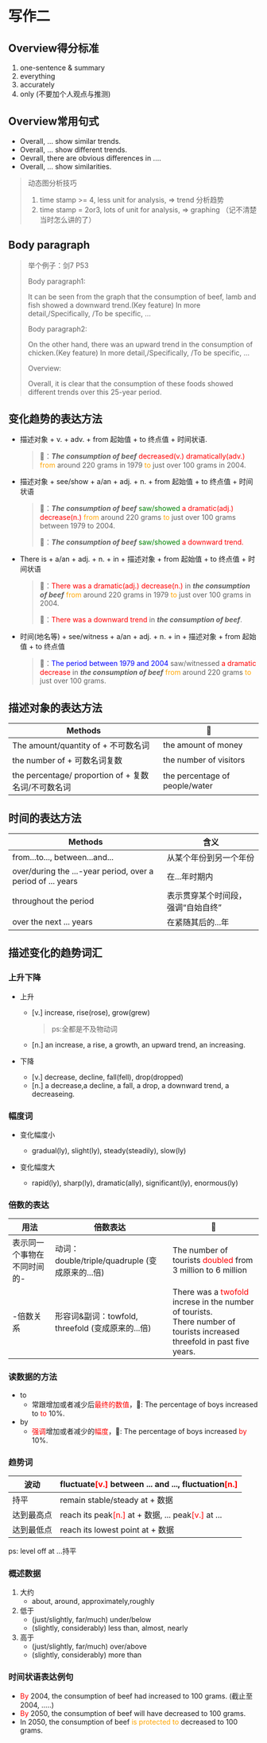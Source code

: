 # 写作二



## Overview得分标准

1. one-sentence & summary
2. everything
3. accurately
4. only (不要加个人观点与推测)

## Overview常用句式

- Overall, ... show similar trends.
- Overall, ... show different trends.
- Oevrall, there are obvious differences in ....
- Overall, ... show similarities.



> 动态图分析技巧
>
> 1. time stamp >= 4, less unit for analysis, => trend 分析趋势
> 2. time stamp = 2or3, lots of unit for analysis, => graphing （记不清楚当时怎么讲的了）



## Body paragraph

> 举个例子：剑7 P53
>
> Body paragraph1: 
>
> It can be seen from the graph that the consumption of beef, lamb and fish showed a downward trend.(Key feature) In more detail,/Specifically, /To be specific, ...
>
> Body paragraph2:
>
> On the other hand, there was an upward trend in the consumption of chicken.(Key feature) In more detail,/Specifically, /To be specific, ...
>
> Overview:
>
> Overall, it is clear that the consumption of these foods showed different trends over this 25-year period.



## 变化趋势的表达方法

- 描述对象 + v. + adv. + from 起始值 + to 终点值 + 时间状语.

  > 🌰：***The consumption of beef*** <font color=red>decreased(v.) dramatically(adv.)</font> <font color=orange>from</font> around 220 grams in 1979 <font color=orange>to</font> just over 100 grams in 2004.

- 描述对象 + see/show + a/an + adj. + n. + from 起始值 + to 终点值 + 时间状语

  > 🌰：***The consumption of beef*** <font color=green>saw/showed</font> <font color=red>a dramatic(adj.) decrease(n.)</font> <font color=orange>from</font> around 220 grams <font color=orange>to</font> just over 100 grams between 1979 to 2004.
  >
  > 🌰：***The consumption of beef*** <font color=green>saw/showed</font> <font color=red>a downward trend.</font>

- There is + a/an + adj. + n. + in + 描述对象 + from 起始值 + to 终点值 + 时间状语

  > 🌰：<font color=red>There was a dramatic(adj.) decrease(n.)</font> in ***the consumption of beef*** <font color=orange>from</font> around 220 grams in 1979 <font color=orange>to</font> just over 100 grams in 2004.
  >
  > 🌰：<font color=red>There was a downward trend</font> in ***the consumption of beef***.

- 时间(地名等) + see/witness + a/an + adj. + n. + in + 描述对象 + from 起始值 + to 终点值

  > 🌰：<font color=blue>The period between 1979 and 2004</font> saw/witnessed <font color=red>a dramatic decrease</font> in ***the consumption of beef*** <font color=orange>from</font> around 220 grams <font color=orange>to</font> just over 100 grams.



## 描述对象的表达方法

| Methods                                             | 🌰                              |
| --------------------------------------------------- | ------------------------------ |
| The amount/quantity of + 不可数名词                 | the amount of money            |
| the number of + 可数名词复数                        | the number of visitors         |
| the percentage/ proportion of + 复数名词/不可数名词 | the percentage of people/water |



## 时间的表达方法

| Methods                                                     | 含义                                |
| ----------------------------------------------------------- | ----------------------------------- |
| from...to..., between...and...                              | 从某个年份到另一个年份              |
| over/during the ...-year period, over a period of ... years | 在...年时期内                       |
| throughout the period                                       | 表示贯穿某个时间段， 强调“自始自终” |
| over the next ... years                                     | 在紧随其后的...年                   |

## 描述变化的趋势词汇

### 上升下降

- 上升

  - [v.] increase, rise(rose), grow(grew) 

    >  ps:全都是不及物动词

  - [n.] an increase, a rise, a growth, an upward trend, an increasing.

- 下降

  - [v.] decrease, decline, fall(fell), drop(dropped)
  - [n.] a decrease,a decline, a fall, a drop, a downward trend, a decreaseing.

### 幅度词

- 变化幅度小
  - gradual(ly), slight(ly), steady(steadily), slow(ly)

- 变化幅度大

  - rapid(ly), sharp(ly), dramatic(ally), significant(ly), enormous(ly)

  

### 倍数的表达

  | 用法                        | 倍数表达                                          | 🌰                                                            |
  | --------------------------- | ------------------------------------------------- | ------------------------------------------------------------ |
  | 表示同一个事物在不同时间的- | 动词：double/triple/quadruple (变成原来的...倍)   | The number of tourists <font color=red>doubled</font> from 3 million to 6 million |
  | -倍数关系                   | 形容词&副词：towfold, threefold (变成原来的...倍) | There was a <font color=red>twofold</font> increse in the number of tourists.<br />There number of tourists increased threefold in past five years. |

### 读数据的方法

  - to
    - 常跟增加或者减少后<font color=red>最终的数值</font>，🌰: The percentage of boys increased to <font color=red>to</font> 10%.
  - by
    - <font color=red>强调</font>增加或者减少的<font color=red>幅度</font>，🌰: The percentage of boys  increased <font color=red>by</font> 10%.

  

### 趋势词

  | 波动       | fluctuate<font color=red>[v.]</font> between ... and ..., fluctuation<font color=red>[n.]</font> |
  | ---------- | ------------------------------------------------------------ |
  | 持平       | remain stable/steady at + 数据                               |
  | 达到最高点 | reach its peak<font color=red>[n.]</font> at + 数据, ... peak<font color=red>[v.]</font> at ... |
  | 达到最低点 | reach its lowest point at + 数据                             |

  ps: level off at ...持平

  

### 概述数据

  1. 大约
     - about, around, approximately,roughly
  2. 低于
     - (just/slightly, far/much) under/below
     - (slightly, considerably) less than, almost, nearly
  3. 高于
     - (just/slightly, far/much) over/above
     - (slightly, considerably) more than

  

### 时间状语表达例句

  - <font color=red>By</font> 2004, the consumption of beef had increased to 100 grams. (截止至2004, .....)
  - <font color=red>By</font> 2050, the consumption of beef will have decreased to 100 grams.
  - In 2050, the consumption of beef <font color=orange>is protected to</font> decreased to 100 grams.

  

​    
